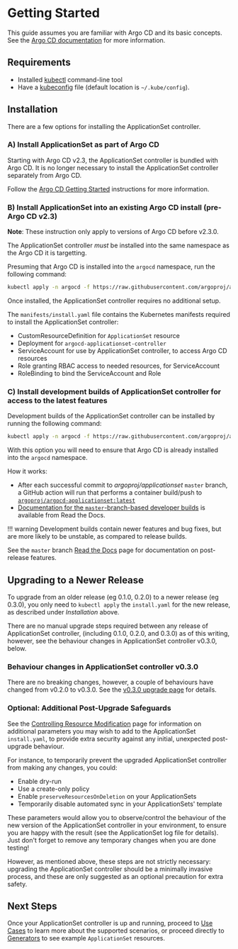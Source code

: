 # Getting Started

This guide assumes you are familiar with Argo CD and its basic concepts. See the [Argo CD documentation](https://argo-cd.readthedocs.io/en/stable/core_concepts/) for more information.
    
## Requirements

* Installed [kubectl](https://kubernetes.io/docs/tasks/tools/install-kubectl/) command-line tool
* Have a [kubeconfig](https://kubernetes.io/docs/tasks/access-application-cluster/configure-access-multiple-clusters/) file (default location is `~/.kube/config`).

## Installation

There are a few options for installing the ApplicationSet controller.


### A) Install ApplicationSet as part of Argo CD

Starting with Argo CD v2.3, the ApplicationSet controller is bundled with Argo CD. It is no longer necessary to install the ApplicationSet controller separately from Argo CD.

Follow the [Argo CD Getting Started](https://argo-cd.readthedocs.io/en/stable/getting_started/) instructions for more information.



### B) Install ApplicationSet into an existing Argo CD install (pre-Argo CD v2.3)

**Note**: These instruction only apply to versions of Argo CD before v2.3.0.

The ApplicationSet controller *must* be installed into the same namespace as the Argo CD it is targetting.

Presuming that Argo CD is installed into the `argocd` namespace, run the following command:

```bash
kubectl apply -n argocd -f https://raw.githubusercontent.com/argoproj/applicationset/v0.4.0/manifests/install.yaml
```

Once installed, the ApplicationSet controller requires no additional setup.

The `manifests/install.yaml` file contains the Kubernetes manifests required to install the ApplicationSet controller:

- CustomResourceDefinition for `ApplicationSet` resource
- Deployment for `argocd-applicationset-controller`
- ServiceAccount for use by ApplicationSet controller, to access Argo CD resources
- Role granting RBAC access to needed resources, for ServiceAccount
- RoleBinding to bind the ServiceAccount and Role


### C) Install development builds of ApplicationSet controller for access to the latest features

Development builds of the ApplicationSet controller can be installed by running the following command:
```bash
kubectl apply -n argocd -f https://raw.githubusercontent.com/argoproj/applicationset/master/manifests/install.yaml
```

With this option you will need to ensure that Argo CD is already installed into the `argocd` namespace.

How it works:

- After each successful commit to *argoproj/applicationset* `master` branch, a GitHub action will run that performs a container build/push to [`argoproj/argocd-applicationset:latest`](https://quay.io/repository/argoproj/argocd-applicationset?tab=tags )
- [Documentation for the `master`-branch-based developer builds](https://argocd-applicationset.readthedocs.io/en/master/)  is available from Read the Docs.

!!! warning
    Development builds contain newer features and bug fixes, but are more likely to be unstable, as compared to release builds.

See the `master` branch [Read the Docs](https://argocd-applicationset.readthedocs.io/en/master/) page for documentation on post-release features.


## Upgrading to a Newer Release

To upgrade from an older release (eg 0.1.0, 0.2.0) to a newer release (eg 0.3.0), you only need to `kubectl apply` the `install.yaml` for the new release, as described under *Installation* above.

There are no manual upgrade steps required between any release of ApplicationSet controller, (including 0.1.0, 0.2.0, and 0.3.0) as of this writing, however, see the behaviour changes in ApplicationSet controller v0.3.0, below.

### Behaviour changes in ApplicationSet controller v0.3.0

There are no breaking changes, however, a couple of behaviours have changed from v0.2.0 to v0.3.0. See the [v0.3.0 upgrade page](upgrading/v0.2.0-to-v0.3.0.md) for details.


### Optional: Additional Post-Upgrade Safeguards

See the [Controlling Resource Modification](Controlling-Resource-Modification.md) page for information on additional parameters you may wish to add to the ApplicationSet `install.yaml`, to provide extra security against any initial, unexpected post-upgrade behaviour. 

For instance, to temporarily prevent the upgraded ApplicationSet controller from making any changes, you could:

- Enable dry-run
- Use a create-only policy
- Enable `preserveResourcesOnDeletion` on your ApplicationSets
- Temporarily disable automated sync in your ApplicationSets' template

These parameters would allow you to observe/control the behaviour of the new version of the ApplicationSet controller in your environment, to ensure you are happy with the result (see the ApplicationSet log file for details). Just don't forget to remove any temporary changes when you are done testing!

However, as mentioned above, these steps are not strictly necessary: upgrading the ApplicationSet controller should be a minimally invasive process, and these are only suggested as an optional precaution for extra safety.

## Next Steps

Once your ApplicationSet controller is up and running, proceed to [Use Cases](Use-Cases.md) to learn more about the supported scenarios, or proceed directly to [Generators](Generators.md) to see example `ApplicationSet` resources. 
